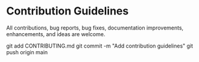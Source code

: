 # Contribution Guidelines

All contributions, bug reports, bug fixes, documentation improvements, enhancements, and ideas are welcome.

git add CONTRIBUTING.md
git commit -m "Add contribution guidelines"
git push origin main
